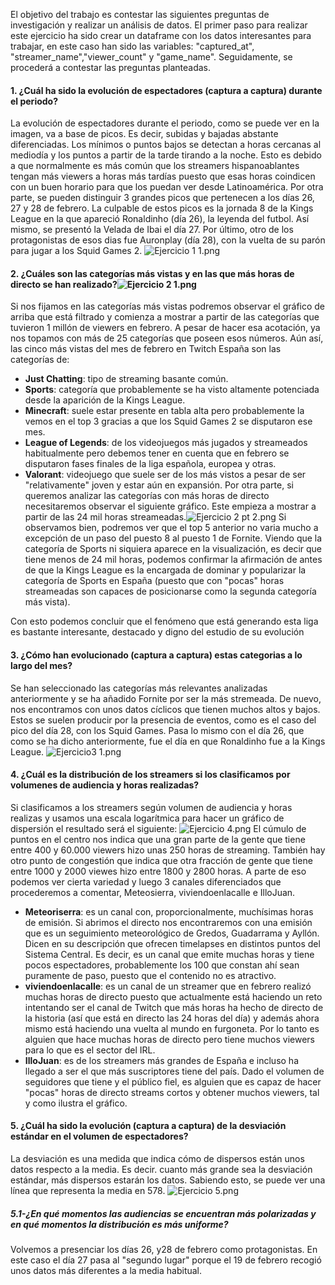 El objetivo del trabajo es contestar las siguientes preguntas de investigación y realizar un análisis de datos. El primer paso para realizar este ejercicio ha sido crear un dataframe con los datos interesantes para trabajar, en este caso han sido las variables: "captured_at", "streamer_name","viewer_count" y "game_name". Seguidamente, se procederá a contestar las preguntas planteadas.

#### 1.  **¿Cuál ha sido la evolución de espectadores (captura a captura) durante el periodo?**
La evolución de espectadores durante el periodo, como se puede ver en la imagen, va a base de picos. Es decir, subidas y bajadas abstante diferenciadas. Los mínimos o puntos bajos se detectan a horas cercanas al mediodía y los puntos a partir de la tarde tirando a la noche. Esto es debido a que normalmente es más común que los streamers hispanoablantes tengan más viewers a horas más tardías puesto que esas horas coindicen con un buen horario para que los puedan ver desde Latinoamérica.
Por otra parte, se pueden distinguir 3 grandes picos que pertenecen a los días 26, 27 y 28 de febrero. La culpable de estos picos es la jornada 8 de la Kings League en la que apareció Ronaldinho (día 26), la leyenda del futbol. Así mismo, se presentó la Velada de Ibai el día 27. Por último, otro de los protagonistas de esos dias fue Auronplay (día 28), con la vuelta de su parón para jugar a los Squid Games 2. 
![Ejercicio 1 1.png](https://github.com/PiuKas/Big-Data-II/blob/main/Ex_pandas/Ejercicio%201.png)


#### 2.  **¿Cuáles son las categorías más vistas y en las que más horas de directo se han realizado?**![Ejercicio 2 1.png](https://github.com/PiuKas/Big-Data-II/blob/main/Ex_pandas/Ejercicio%202.png)

Si nos fijamos en las categorías más vistas podremos observar el gráfico de arriba que está filtrado y comienza a mostrar a partir de las categorías que tuvieron 1 millón de viewers en febrero. A pesar de hacer esa acotación, ya nos topamos con más de 25 categorías que poseen esos números. Aún así, las cinco más vistas del mes de febrero en Twitch España son las categorías de:
- **Just Chatting**: tipo de streaming basante común.
- **Sports**: categoría que probablemente se ha visto altamente potenciada desde la aparición de la Kings League.
- **Minecraft**: suele estar presente en tabla alta pero probablemente la vemos en el top 3 gracias a que los Squid Games 2 se disputaron ese mes.
- **League of Legends**: de los videojuegos más jugados y streameados habitualmente pero debemos tener en cuenta que en febrero se disputaron fases finales de la liga española, europea y otras.
- **Valorant**: videojuego que suele ser de los más vistos a pesar de ser "relativamente" joven y estar aún en expansión.
Por otra parte, si queremos analizar las categorías con más horas de directo necesitaremos observar el siguiente gráfico. Este empieza a mostrar a partir de las 24 mil horas streameadas.![Ejercicio 2 pt 2.png](https://github.com/PiuKas/Big-Data-II/blob/main/Ex_pandas/Ejercicio%202%20pt%202.png)
Si observamos bien, podremos ver que el top 5 anterior no varia mucho a excepción de un paso del puesto 8 al puesto 1 de Fornite. Viendo que la categoría de Sports ni siquiera aparece en la visualización, es decir que tiene menos de 24 mil horas, podemos confirmar la afirmación de antes de que la Kings League es la encargada de dominar y popularizar la categoría de Sports en España (puesto que con "pocas" horas streameadas son capaces de posicionarse como la segunda categoría más vista).

Con esto podemos concluir que el fenómeno que está generando esta liga es bastante interesante, destacado y digno del estudio de su evolución

#### 3.  **¿Cómo han evolucionado (captura a captura) estas categorias a lo largo del mes?**
Se han seleccionado las categorías más relevantes analizadas anteriormente y se ha añadido Fornite por ser la más stremeada. De nuevo, nos encontramos con unos datos cíclicos que tienen muchos altos y bajos. Estos se suelen producir por la presencia de eventos, como es el caso del pico del día 28, con los Squid Games. Pasa lo mismo con el día 26, que como se ha dicho anteriormente, fue el día en que Ronaldinho fue a la Kings League.
![Ejercicio3 1.png](https://github.com/PiuKas/Big-Data-II/blob/main/Ex_pandas/Ejercicio3.png) 

#### 4. **¿Cuál es la distribución de los streamers si los clasificamos por volumenes de audiencia y horas realizadas?**
Si clasificamos a los streamers según volumen de audiencia y horas realizas y usamos una escala logarítmica para hacer un gráfico de dispersión el resultado será el siguiente:
![Ejercicio 4.png](https://github.com/PiuKas/Big-Data-II/blob/main/Ex_pandas/Ejercicio%204.png)
El cúmulo de puntos en el centro nos indica que una gran parte de la  gente que tiene entre 400 y 60.000 viewers hizo unas 250 horas de streaming. También hay otro punto de congestión que indica que otra fracción de gente que tiene entre 1000 y 2000 viewes hizo entre 1800 y 2800 horas. A parte de eso podemos ver cierta variedad y luego 3 canales diferenciados que procederemos a comentar, Meteosierra, viviendoenlacalle e IlloJuan.
- **Meteoriserra**: es un canal con, proporcionalmente, muchísimas horas de emisión. Si abrimos el directo nos encontraremos con una emisión que es un seguimiento meteorológico de Gredos, Guadarrama y Ayllón. Dicen en su descripción que ofrecen timelapses en distintos puntos del Sistema Central. Es decir, es un canal que emite muchas horas y tiene pocos espectadores, probablemente los 100 que constan ahí sean puramente de paso, puesto que el contenido no es atractivo.
- **viviendoenlacalle**: es un canal de un streamer que en febrero realizó muchas horas de directo puesto que actualmente está haciendo un reto intentando ser el canal de Twitch que más horas ha hecho de directo de la historia (así que está en directo las 24 horas del día) y además ahora mismo está haciendo una vuelta al mundo en furgoneta. Por lo tanto es alguien que hace muchas horas de directo pero tiene muchos viewers para lo que es el sector del IRL.
- **IlloJuan**: es de los streamers más grandes de España e incluso ha llegado a ser el que más suscriptores tiene del país.  Dado el volumen de seguidores que tiene y el público fiel, es alguien que es capaz de hacer "pocas" horas de directo streams cortos y obtener muchos viewers, tal y como ilustra el gráfico.



#### 5.  **¿Cuál ha sido la evolución (captura a captura) de la desviación estándar en el volumen de espectadores?**
La desviación es una medida que indica cómo de dispersos están unos datos respecto a la media. Es decir. cuanto más grande sea la desviación estándar, más dispersos estarán los datos. Sabiendo esto, se puede ver una línea que representa la media en 578. 
![Ejercicio 5.png](https://github.com/PiuKas/Big-Data-II/blob/main/Ex_pandas/Ejercicio%205.png)
##### **5.1-¿En qué momentos las audiencias se encuentran más polarizadas y en qué momentos la distribución es más uniforme?**
Volvemos a presenciar los días 26, y28 de febrero como protagonistas. En este caso el día 27 pasa al "segundo lugar" porque el 19 de febrero recogió unos datos más diferentes a la media habitual.

